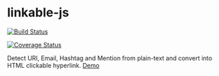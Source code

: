 # linkable-js

[![Build Status](https://travis-ci.org/meyt/linkable.js.svg?branch=master)](https://travis-ci.org/meyt/linkable.js)

[![Coverage Status](https://coveralls.io/repos/github/meyt/linkable.js/badge.svg?branch=master)](https://coveralls.io/github/meyt/linkable.js?branch=master)

Detect URI, Email, Hashtag and Mention from plain-text and convert into HTML clickable hyperlink.
[Demo](https://meyt.github.io/linkable.js/)
